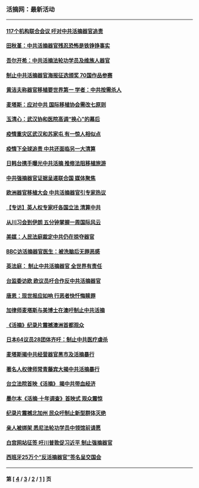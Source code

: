 ### 活摘网：最新活动
---
#### [117个机构联合会议 吁对中共活摘器官追责](../../pages/nf5883/n12775087.md?05120430) 
#### [田秋堇：中共活摘器官残忍恐怖是铁铮铮事实](../../pages/nf5883/n12702148.md?05120430) 
#### [吾尔开希：中共活摘法轮功学员及维族人器官](../../pages/nf5883/n12693197.md?05120430) 
#### [制止中共活摘器官海报征选颁奖 70国作品参赛](../../pages/nf5883/n12692050.md?05120430) 
#### [黄洁夫称器官移植要世界第一 学者：中共按需杀人](../../pages/nf5883/n12572329.md?05120430) 
#### [麦塔斯：应对中共 国际移植协会需改七原则](../../pages/nf5883/n12514711.md?05120430) 
#### [玉清心：武汉协和医院高调“换心”的幕后](../../pages/nf5883/n12298730.md?05120430) 
#### [疫情重灾区武汉和苏家屯 有一惊人相似点](../../pages/nf5883/n12150824.md?05120430) 
#### [疫情下全球追责 中共还面临另一大清算](../../pages/nf5883/n12070397.md?05120430) 
#### [日韩台携手曝光中共活摘 推修法阻移植旅游](../../pages/nf5883/n11712046.md?05120430) 
#### [中共强摘器官证据呈递联合国 媒体聚焦](../../pages/nf5883/n11546426.md?05120430) 
#### [欧洲器官移植大会 中共活摘器官引专家热议](../../pages/nf5883/n11539095.md?05120430) 
#### [【专访】英人权专家吁各国立法 清算中共](../../pages/nf5883/n11367315.md?05120430) 
#### [从川习会到伊朗 五分钟掌握一周国际风云](../../pages/nf5883/n11338520.md?05120430) 
#### [美媒：人民法庭裁定中共仍在掠夺器官](../../pages/nf5883/n11334897.md?05120430) 
#### [BBC访活摘器官医生：被洗脑后无罪恶感](../../pages/nf5883/n11335935.md?05120430) 
#### [英法庭： 制止中共活摘器官 全世界有责任](../../pages/nf5883/n11330691.md?05120430) 
#### [台监委访欧 欧议员吁合作反中共活摘器官](../../pages/nf5883/n11109190.md?05120430) 
#### [唐恩：现世报应如响 行恶者快忏悔赎罪](../../pages/nf5883/n11104016.md?05120430) 
#### [加律师麦塔斯与美博士在澳吁制止中共活摘](../../pages/nf5883/n10724764.md?05120430) 
#### [《活摘》纪录片震撼澳洲首都观众](../../pages/nf5883/n10722747.md?05120430) 
#### [日本64议员28团体齐吁：制止中共医疗虐杀](../../pages/nf5883/n10587757.md?05120430) 
#### [麦塔斯揭中共经营器官黑市及活摘暴行](../../pages/nf5883/n10442407.md?05120430) 
#### [著名人权律师常青藤宾大揭中共活摘暴行](../../pages/nf5883/n10318181.md?05120430) 
#### [台立法院首映《活摘》 揭中共带血经济](../../pages/nf5883/n9938847.md?05120430) 
#### [墨尔本《活摘·十年调查》首映式 观众震惊](../../pages/nf5883/n9522572.md?05120430) 
#### [纪录片震撼北加州 民众吁制止新型群体灭绝](../../pages/nf5883/n9188314.md?05120430) 
#### [亲人被绑架 悉尼法轮功学员中领馆前请愿](../../pages/nf5883/n9056753.md?05120430) 
#### [白宫网站征签 吁川普敦促习近平 制止强摘器官](../../pages/nf5883/n9009661.md?05120430) 
#### [西班牙25万个“反活摘器官”签名呈交国会](../../pages/nf5883/n8846163.md?05120430) 

---
#### 第 [ [4](./4.md?05120430) / [3](./3.md?05120430) / [2](./2.md?05120430) / [1](./1.md?05120430) ] 页
